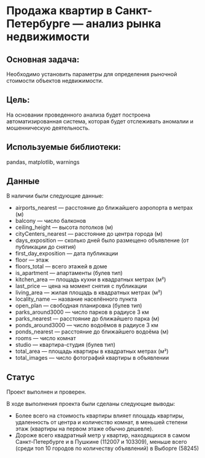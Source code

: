 # Продажа квартир в Санкт-Петербурге — анализ рынка недвижимости

## Основная задача: 
Необходимо установить параметры для определения рыночной стоимости объектов недвижимости.

## Цель:
На основании проведенного анализа будет построена автоматизированная система, которая будет отслеживать аномалии и мошенническую деятельность.

## Используемые библиотеки:
pandas, matplotlib, warnings

## Данные
В наличии были следующие данные:

- airports_nearest — расстояние до ближайшего аэропорта в метрах (м)
- balcony — число балконов
- ceiling_height — высота потолков (м)
- cityCenters_nearest — расстояние до центра города (м)
- days_exposition — сколько дней было размещено объявление (от публикации до снятия)
- first_day_exposition — дата публикации
- floor — этаж
- floors_total — всего этажей в доме
- is_apartment — апартаменты (булев тип)
- kitchen_area — площадь кухни в квадратных метрах (м²)
- last_price — цена на момент снятия с публикации
- living_area — жилая площадь в квадратных метрах (м²)
- locality_name — название населённого пункта
- open_plan — свободная планировка (булев тип)
- parks_around3000 — число парков в радиусе 3 км
- parks_nearest — расстояние до ближайшего парка (м)
- ponds_around3000 — число водоёмов в радиусе 3 км
- ponds_nearest — расстояние до ближайшего водоёма (м)
- rooms — число комнат
- studio — квартира-студия (булев тип)
- total_area — площадь квартиры в квадратных метрах (м²)
- total_images — число фотографий квартиры в объявлении

## Статус
Проект выполнен и проверен.

В ходе выполнения проекта были сделаны следующие выводы:
- Более всего на стоимость квартиры влияет площадь квартиры, удаленность от центра и количество комнат, в меньшей степени этаж (квартиры на первом этаже обычно дешевле).
- Дороже всего квадратный метр у квартир, находящихся в самом Санкт-Петербурге и в Пушкине (112007 и 103309), меньше всего (среди топ 10 городов по количеству объявлений) в Выборге (58245)
